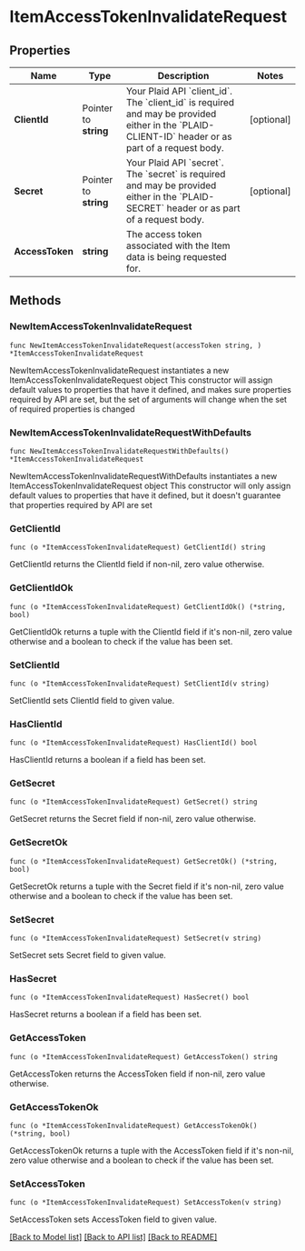 # ItemAccessTokenInvalidateRequest

## Properties

Name | Type | Description | Notes
------------ | ------------- | ------------- | -------------
**ClientId** | Pointer to **string** | Your Plaid API &#x60;client_id&#x60;. The &#x60;client_id&#x60; is required and may be provided either in the &#x60;PLAID-CLIENT-ID&#x60; header or as part of a request body. | [optional] 
**Secret** | Pointer to **string** | Your Plaid API &#x60;secret&#x60;. The &#x60;secret&#x60; is required and may be provided either in the &#x60;PLAID-SECRET&#x60; header or as part of a request body. | [optional] 
**AccessToken** | **string** | The access token associated with the Item data is being requested for. | 

## Methods

### NewItemAccessTokenInvalidateRequest

`func NewItemAccessTokenInvalidateRequest(accessToken string, ) *ItemAccessTokenInvalidateRequest`

NewItemAccessTokenInvalidateRequest instantiates a new ItemAccessTokenInvalidateRequest object
This constructor will assign default values to properties that have it defined,
and makes sure properties required by API are set, but the set of arguments
will change when the set of required properties is changed

### NewItemAccessTokenInvalidateRequestWithDefaults

`func NewItemAccessTokenInvalidateRequestWithDefaults() *ItemAccessTokenInvalidateRequest`

NewItemAccessTokenInvalidateRequestWithDefaults instantiates a new ItemAccessTokenInvalidateRequest object
This constructor will only assign default values to properties that have it defined,
but it doesn't guarantee that properties required by API are set

### GetClientId

`func (o *ItemAccessTokenInvalidateRequest) GetClientId() string`

GetClientId returns the ClientId field if non-nil, zero value otherwise.

### GetClientIdOk

`func (o *ItemAccessTokenInvalidateRequest) GetClientIdOk() (*string, bool)`

GetClientIdOk returns a tuple with the ClientId field if it's non-nil, zero value otherwise
and a boolean to check if the value has been set.

### SetClientId

`func (o *ItemAccessTokenInvalidateRequest) SetClientId(v string)`

SetClientId sets ClientId field to given value.

### HasClientId

`func (o *ItemAccessTokenInvalidateRequest) HasClientId() bool`

HasClientId returns a boolean if a field has been set.

### GetSecret

`func (o *ItemAccessTokenInvalidateRequest) GetSecret() string`

GetSecret returns the Secret field if non-nil, zero value otherwise.

### GetSecretOk

`func (o *ItemAccessTokenInvalidateRequest) GetSecretOk() (*string, bool)`

GetSecretOk returns a tuple with the Secret field if it's non-nil, zero value otherwise
and a boolean to check if the value has been set.

### SetSecret

`func (o *ItemAccessTokenInvalidateRequest) SetSecret(v string)`

SetSecret sets Secret field to given value.

### HasSecret

`func (o *ItemAccessTokenInvalidateRequest) HasSecret() bool`

HasSecret returns a boolean if a field has been set.

### GetAccessToken

`func (o *ItemAccessTokenInvalidateRequest) GetAccessToken() string`

GetAccessToken returns the AccessToken field if non-nil, zero value otherwise.

### GetAccessTokenOk

`func (o *ItemAccessTokenInvalidateRequest) GetAccessTokenOk() (*string, bool)`

GetAccessTokenOk returns a tuple with the AccessToken field if it's non-nil, zero value otherwise
and a boolean to check if the value has been set.

### SetAccessToken

`func (o *ItemAccessTokenInvalidateRequest) SetAccessToken(v string)`

SetAccessToken sets AccessToken field to given value.



[[Back to Model list]](../README.md#documentation-for-models) [[Back to API list]](../README.md#documentation-for-api-endpoints) [[Back to README]](../README.md)


